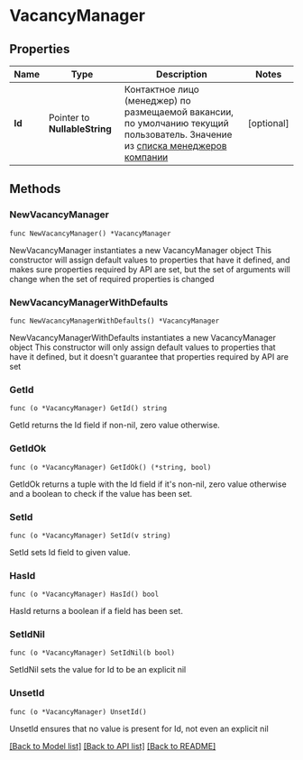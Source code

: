 # VacancyManager

## Properties

Name | Type | Description | Notes
------------ | ------------- | ------------- | -------------
**Id** | Pointer to **NullableString** | Контактное лицо (менеджер) по размещаемой вакансии, по умолчанию текущий пользователь. Значение из [списка менеджеров компании](#tag/Menedzhery-rabotodatelya/operation/get-employer-managers) | [optional] 

## Methods

### NewVacancyManager

`func NewVacancyManager() *VacancyManager`

NewVacancyManager instantiates a new VacancyManager object
This constructor will assign default values to properties that have it defined,
and makes sure properties required by API are set, but the set of arguments
will change when the set of required properties is changed

### NewVacancyManagerWithDefaults

`func NewVacancyManagerWithDefaults() *VacancyManager`

NewVacancyManagerWithDefaults instantiates a new VacancyManager object
This constructor will only assign default values to properties that have it defined,
but it doesn't guarantee that properties required by API are set

### GetId

`func (o *VacancyManager) GetId() string`

GetId returns the Id field if non-nil, zero value otherwise.

### GetIdOk

`func (o *VacancyManager) GetIdOk() (*string, bool)`

GetIdOk returns a tuple with the Id field if it's non-nil, zero value otherwise
and a boolean to check if the value has been set.

### SetId

`func (o *VacancyManager) SetId(v string)`

SetId sets Id field to given value.

### HasId

`func (o *VacancyManager) HasId() bool`

HasId returns a boolean if a field has been set.

### SetIdNil

`func (o *VacancyManager) SetIdNil(b bool)`

 SetIdNil sets the value for Id to be an explicit nil

### UnsetId
`func (o *VacancyManager) UnsetId()`

UnsetId ensures that no value is present for Id, not even an explicit nil

[[Back to Model list]](../README.md#documentation-for-models) [[Back to API list]](../README.md#documentation-for-api-endpoints) [[Back to README]](../README.md)


